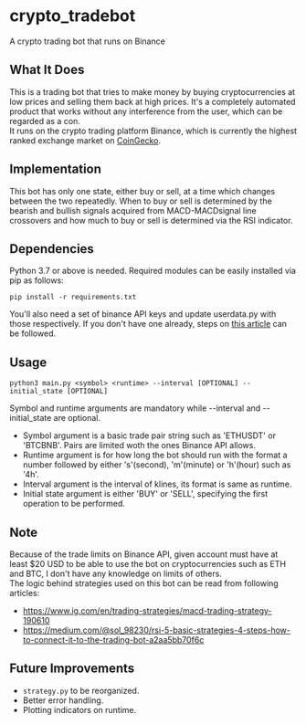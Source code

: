 # crypto_tradebot
A crypto trading bot that runs on Binance
## What It Does
This is a trading bot that tries to make money by buying cryptocurrencies at low prices and selling them back at high prices. It's a completely automated product that works without any interference from the user, which can be regarded as a con. \
It runs on the crypto trading platform Binance, which is currently the highest ranked exchange market on [CoinGecko](https://www.coingecko.com/en/exchanges).
## Implementation
This bot has only one state, either buy or sell, at a time which changes between the two repeatedly. When to buy or sell is determined by the bearish and bullish signals acquired from MACD-MACDsignal line crossovers and how much to buy or sell is determined via the RSI indicator.
## Dependencies
Python 3.7 or above is needed. Required modules can be easily installed via pip as follows:
```
pip install -r requirements.txt
```
You'll also need a set of binance API keys and update userdata.py with those respectively. If you don't have one already, steps on [this article](https://www.binance.com/en/support/faq/360002502072-How-to-create-API) can be followed.
## Usage
```
python3 main.py <symbol> <runtime> --interval [OPTIONAL] --initial_state [OPTIONAL]
```
Symbol and runtime arguments are mandatory while --interval and --initial_state are optional. 
- Symbol argument is a basic trade pair string such as 'ETHUSDT' or 'BTCBNB'. Pairs are limited woth the ones Binance API allows.
- Runtime argument is for how long the bot should run with the format a number followed by either 's'(second), 'm'(minute) or 'h'(hour) such as '4h'.
- Interval argument is the interval of klines, its format is same as runtime.
- Initial state argument is either 'BUY' or 'SELL', specifying the first operation to be performed.
## Note
Because of the trade limits on Binance API, given account must have at least $20 USD to be able to use the bot on cryptocurrencies such as ETH and BTC, I don't have any knowledge on limits of others. \
The logic behind strategies used on this bot can be read from following articles:
- https://www.ig.com/en/trading-strategies/macd-trading-strategy-190610
- https://medium.com/@sol_98230/rsi-5-basic-strategies-4-steps-how-to-connect-it-to-the-trading-bot-a2aa5bb70f6c
## Future Improvements
- `strategy.py` to be reorganized. 
- Better error handling. 
- Plotting indicators on runtime.
